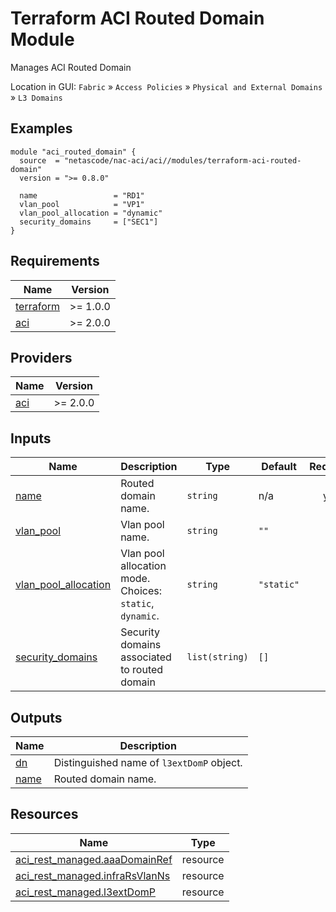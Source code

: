 <!-- BEGIN_TF_DOCS -->
# Terraform ACI Routed Domain Module

Manages ACI Routed Domain

Location in GUI:
`Fabric` » `Access Policies` » `Physical and External Domains` » `L3 Domains`

## Examples

```hcl
module "aci_routed_domain" {
  source  = "netascode/nac-aci/aci//modules/terraform-aci-routed-domain"
  version = ">= 0.8.0"

  name                 = "RD1"
  vlan_pool            = "VP1"
  vlan_pool_allocation = "dynamic"
  security_domains     = ["SEC1"]
}
```

## Requirements

| Name | Version |
|------|---------|
| <a name="requirement_terraform"></a> [terraform](#requirement\_terraform) | >= 1.0.0 |
| <a name="requirement_aci"></a> [aci](#requirement\_aci) | >= 2.0.0 |

## Providers

| Name | Version |
|------|---------|
| <a name="provider_aci"></a> [aci](#provider\_aci) | >= 2.0.0 |

## Inputs

| Name | Description | Type | Default | Required |
|------|-------------|------|---------|:--------:|
| <a name="input_name"></a> [name](#input\_name) | Routed domain name. | `string` | n/a | yes |
| <a name="input_vlan_pool"></a> [vlan\_pool](#input\_vlan\_pool) | Vlan pool name. | `string` | `""` | no |
| <a name="input_vlan_pool_allocation"></a> [vlan\_pool\_allocation](#input\_vlan\_pool\_allocation) | Vlan pool allocation mode. Choices: `static`, `dynamic`. | `string` | `"static"` | no |
| <a name="input_security_domains"></a> [security\_domains](#input\_security\_domains) | Security domains associated to routed domain | `list(string)` | `[]` | no |

## Outputs

| Name | Description |
|------|-------------|
| <a name="output_dn"></a> [dn](#output\_dn) | Distinguished name of `l3extDomP` object. |
| <a name="output_name"></a> [name](#output\_name) | Routed domain name. |

## Resources

| Name | Type |
|------|------|
| [aci_rest_managed.aaaDomainRef](https://registry.terraform.io/providers/CiscoDevNet/aci/latest/docs/resources/rest_managed) | resource |
| [aci_rest_managed.infraRsVlanNs](https://registry.terraform.io/providers/CiscoDevNet/aci/latest/docs/resources/rest_managed) | resource |
| [aci_rest_managed.l3extDomP](https://registry.terraform.io/providers/CiscoDevNet/aci/latest/docs/resources/rest_managed) | resource |
<!-- END_TF_DOCS -->